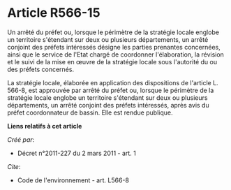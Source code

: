 # Article R566-15

Un arrêté du préfet ou, lorsque le périmètre de la stratégie locale englobe un territoire s'étendant sur deux ou plusieurs
départements, un arrêté conjoint des préfets intéressés désigne les parties prenantes concernées, ainsi que le service de
l'Etat chargé de coordonner l'élaboration, la révision et le suivi de la mise en œuvre de la stratégie locale sous l'autorité
du ou des préfets concernés.

La stratégie locale, élaborée en application des dispositions de l'article L. 566-8, est approuvée par arrêté du préfet ou,
lorsque le périmètre de la stratégie locale englobe un territoire s'étendant sur deux ou plusieurs départements, un arrêté
conjoint des préfets intéressés, après avis du préfet coordonnateur de bassin. Elle est rendue publique.

**Liens relatifs à cet article**

_Créé par_:

  - Décret n°2011-227 du 2 mars 2011 - art. 1

_Cite_:

  - Code de l'environnement - art. L566-8
